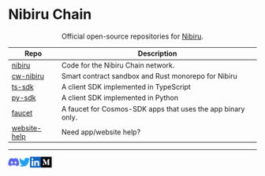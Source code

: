# Nibiru Chain

<div align="center">

Official open-source repositories for [Nibiru][site-nibiru].

</div>

| Repo | Description |
| ---  | --- |
| [nibiru][repo-nibiru] | Code for the Nibiru Chain network. |
| [cw-nibiru][repo-cw-nibiru] | Smart contract sandbox and Rust monorepo for Nibiru |
| [ts-sdk][repo-ts-sdk] | A client SDK implemented in TypeScript |
| [py-sdk][repo-py-sdk] | A client SDK implemented in Python |
| [faucet][repo-faucet] | A faucet for Cosmos-SDK apps that uses the app binary only. |
| [website-help][repo-website-help] | Need app/website help? |

---

<a href="https://discord.gg/HFvbn7Wtud">
  <img align="left" alt="Nibiru Discord" width="22px" src="https://raw.githubusercontent.com/NibiruChain/.github/master/img/discord.svg" />
</a>
<a href="https://twitter.com/NibiruChain">
  <img align="left" alt="Nibiru Twitter" width="22px" src="https://raw.githubusercontent.com/NibiruChain/.github/master/img/twitter.svg" />
</a>
<a href="https://www.linkedin.com/company/nibiruchain">
  <img align="left" alt="Nibiru LinkedIn" width="22px" src="https://raw.githubusercontent.com/NibiruChain/.github/master/img/linkedin.svg" />
</a>
<a href="https://blog.nibiru.fi">
  <img align="left" alt="Nibiru Blog" width="22px" src="https://raw.githubusercontent.com/NibiruChain/.github/master/img/medium.svg" />
</a>

[site-nibiru]: https://nibiru.fi
[repo-nibiru]: https://github.com/NibiruChain/nibiru
[repo-py-sdk]: https://github.com/NibiruChain/py-sdk
[repo-ts-sdk]: https://github.com/NibiruChain/ts-sdk
[repo-sdk-proto-gen]: https://github.com/NibiruChain/sdk-proto-gen
[repo-faucet]: https://github.com/NibiruChain/faucet
[repo-cw-nibiru]: https://github.com/NibiruChain/cw-nibiru
[repo-website-help]: https://github.com/NibiruChain/website-help
